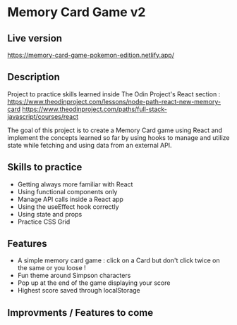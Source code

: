 # Memory Card Game v2

## Live version

https://memory-card-game-pokemon-edition.netlify.app/

## Description

Project to practice skills learned inside The Odin Project's React section : 
https://www.theodinproject.com/lessons/node-path-react-new-memory-card
https://www.theodinproject.com/paths/full-stack-javascript/courses/react

The goal of this project is to create a Memory Card game using React and implement the concepts learned so far by using hooks to manage and utilize state while fetching and using data from an external API.

## Skills to practice

- Getting always more familiar with React
- Using functional components only
- Manage API calls inside a React app
- Using the useEffect hook correctly
- Using state and props
- Practice CSS Grid

## Features

- A simple memory card game : click on a Card but don't click twice on the same or you loose !
- Fun theme around Simpson characters
- Pop up at the end of the game displaying your score
- Highest score saved through localStorage

## Improvments / Features to come

